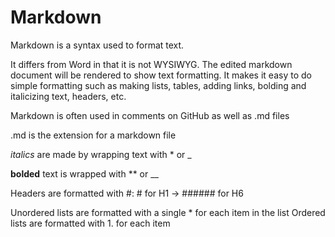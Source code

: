 # Markdown

Markdown is a syntax used to format text.

It differs from Word in that it is not WYSIWYG. The edited markdown document will be rendered to show text formatting.
It makes it easy to do simple formatting such as making lists, tables, adding links, bolding and italicizing text, headers, etc.

Markdown is often used in comments on GitHub as well as .md files

.md is the extension for a markdown file

*italics* are made by wrapping text with * or _

**bolded** text is wrapped with ** or __

Headers are formatted with #: # for H1 -> ###### for H6

Unordered lists are formatted with a single * for each item in the list
Ordered lists are formatted with 1. for each item
